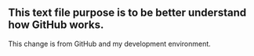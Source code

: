 ## This text file purpose is to be better understand how GitHub works.

This change is from GitHub and my development environment.